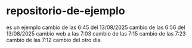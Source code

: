 # repositorio-de-ejemplo
es un ejemplo
cambio de las 6:45 del 13/08/2025
cambio de las 6:56 del 13/08/2025
cambio web a las 7:03
cambio de las 7:15
cambio de las 7:23
cambio de las 7:12
cambio del otro dia.